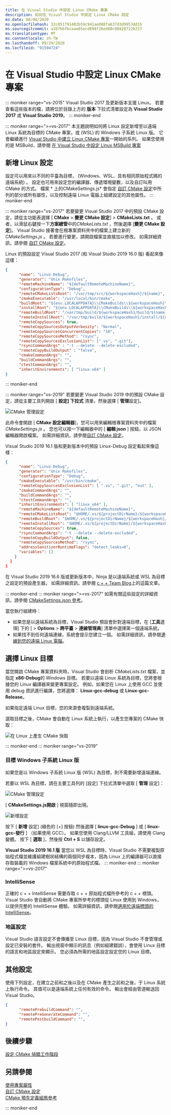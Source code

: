 ```yaml
---
title: 在 Visual Studio 中設定 Linux CMake 專案
description: 如何在 Visual Studio 中設定 Linux CMake 設定
ms.date: 08/08/2020
ms.openlocfilehash: 32c851791402b59c941ae088fa637d3d9953dd1b
ms.sourcegitcommit: a1676bf6caae05ecd698f26ed80c08828722b237
ms.translationtype: MT
ms.contentlocale: zh-TW
ms.lasthandoff: 09/29/2020
ms.locfileid: "91504724"
---
```

# <a name="configure-a-linux-cmake-project-in-visual-studio"></a>在 Visual Studio 中設定 Linux CMake 專案

::: moniker range="vs-2015"
Visual Studio 2017 及更新版本支援 Linux。 若要查看這些版本的檔，請將位於目錄上方的 **版本** 下拉式清單設定為 **Visual Studio 2017** 或 **Visual Studio 2019**。
::: moniker-end

::: moniker range=">=vs-2017"
本主題說明如何將 Linux 設定新增至以遠端 Linux 系統為目標的 CMake 專案，或 (WSL) 的 Windows 子系統 Linux 版。 它會繼續進行 [Visual Studio 中建立 Linux CMake 專案](cmake-linux-project.md)一開始的系列。 如果您使用的是 MSBuild，請參閱 [在 Visual Studio 中設定 Linux MSBuild 專案](configure-a-linux-project.md)

## <a name="add-a-linux-configuration"></a>新增 Linux 設定

設定可以用來以不同的平臺為目標， (Windows、WSL、具有相同原始程式碼的遠端系統) 。 設定也可用來設定您的編譯器、傳遞環境變數，以及自訂叫用 CMake 的方式。 檔案 * 上的CMakeSettings.js* 會指定 [自訂 CMake 設定](../build/customize-cmake-settings.md)中所列的部分或所有屬性，以及控制遠端 Linux 電腦上組建設定的其他屬性。
::: moniker-end

::: moniker range="vs-2017"
若要變更 Visual Studio 2017 中的預設 CMake 設定，請從主功能表選擇 [ **CMake**  >  **變更 CMake 設定**]  >  **CMakeLists.txt** 。 或者，以滑鼠右鍵按一下**方案總管**中的*CMakeLists.txt* ，然後選擇 [**變更 CMake 設定**]。 Visual Studio 接著會在根專案資料夾中的檔案上建立新的 *CMakeSettings.js* 。 若要進行變更，請開啟檔案並直接加以修改。 如需詳細資訊，請參閱 [自訂 CMake 設定](../build/customize-cmake-settings.md)。

Linux 的預設設定 Visual Studio 2017 (和 Visual Studio 2019 16.0 版) 看起來像這樣：

```json
{
      "name": "Linux-Debug",
      "generator": "Unix Makefiles",
      "remoteMachineName": "${defaultRemoteMachineName}",
      "configurationType": "Debug",
      "remoteCMakeListsRoot": "/var/tmp/src/${workspaceHash}/${name}",
      "cmakeExecutable": "/usr/local/bin/cmake",
      "buildRoot": "${env.LOCALAPPDATA}\\CMakeBuilds\\${workspaceHash}\\build\\${name}",
      "installRoot": "${env.LOCALAPPDATA}\\CMakeBuilds\\${workspaceHash}\\install\\${name}",
      "remoteBuildRoot": "/var/tmp/build/${workspaceHash}/build/${name}",
      "remoteInstallRoot": "/var/tmp/build/${workspaceHash}/install/${name}",
      "remoteCopySources": true,
      "remoteCopySourcesOutputVerbosity": "Normal",
      "remoteCopySourcesConcurrentCopies": "10",
      "remoteCopySourcesMethod": "rsync",
      "remoteCopySourcesExclusionList": [".vs", ".git"],
      "rsyncCommandArgs" : "-t --delete --delete-excluded",
      "remoteCopyBuildOutput" : "false",
      "cmakeCommandArgs": "",
      "buildCommandArgs": "",
      "ctestCommandArgs": "",
      "inheritEnvironments": [ "linux-x64" ]
}
```

::: moniker-end

::: moniker range="vs-2019"
若要變更 Visual Studio 2019 中的預設 CMake 設定，請從主要工具列開啟 [ **設定] 下拉式** 清單，然後選擇 [ **管理**設定]。

![CMake 管理設定](../build/media/vs2019-cmake-manage-configurations.png "CMake 組態下拉式清單")

此命令會開啟 [ **CMake 設定編輯器**]，您可以用來編輯根專案資料夾中的檔案 *CMakeSettings.js* 。 您也可以按一下編輯器中的 [ **編輯 json** ] 按鈕，以 JSON 編輯器開啟檔案。 如需詳細資訊，請參閱[自訂 CMake 設定](../build/customize-cmake-settings.md)。

Visual Studio 2019 16.1 版和更新版本中的預設 Linux-Debug 設定看起來像這樣：

```json
{
      "name": "Linux-Debug",
      "generator": "Unix Makefiles",
      "configurationType": "Debug",
      "cmakeExecutable": "/usr/bin/cmake",
      "remoteCopySourcesExclusionList": [ ".vs", ".git", "out" ],
      "cmakeCommandArgs": "",
      "buildCommandArgs": "",
      "ctestCommandArgs": "",
      "inheritEnvironments": [ "linux_x64" ],
      "remoteMachineName": "${defaultRemoteMachineName}",
      "remoteCMakeListsRoot": "$HOME/.vs/${projectDirName}/${workspaceHash}/src",
      "remoteBuildRoot": "$HOME/.vs/${projectDirName}/${workspaceHash}/out/build/${name}",
      "remoteInstallRoot": "$HOME/.vs/${projectDirName}/${workspaceHash}/out/install/${name}",
      "remoteCopySources": true,
      "rsyncCommandArgs": "-t --delete --delete-excluded",
      "remoteCopyBuildOutput": false,
      "remoteCopySourcesMethod": "rsync",
      "addressSanitizerRuntimeFlags": "detect_leaks=0",
      "variables": []
    }
  ]
}
```

在 Visual Studio 2019 16.6 版或更新版本中，Ninja 是以遠端系統或 WSL 為目標之設定的預設產生器。 如需詳細資訊，請參閱 [c + + Team Blog](https://devblogs.microsoft.com/cppblog/linux-development-with-visual-studio-first-class-support-for-gdbserver-improved-build-times-with-ninja-and-updates-to-the-connection-manager/)上的這篇文章。

::: moniker-end
::: moniker range=">=vs-2017"
如需有關這些設定的詳細資訊，請參閱 [CMakeSettings.json 參考](../build/cmakesettings-reference.md)。

當您執行組建時：

- 如果您是以遠端系統為目標，Visual Studio 預設會針對遠端目標，在 [**工具**選項] 下的 [ > **Options** > **跨平臺** > **連線管理員**] 清單中選擇第一個遠端系統。
- 如果找不到任何遠端連線，系統會提示您建立一個。 如需詳細資訊，請參閱[連線到您的遠端 Linux 電腦](connect-to-your-remote-linux-computer.md)。

## <a name="choose-a-linux-target"></a>選擇 Linux 目標

當您開啟 CMake 專案資料夾時，Visual Studio 會剖析 *CMakeLists.txt* 檔案，並指定 **x86-Debug**的 Windows 目標。 若要以遠端 Linux 系統為目標，您將會根據您的 Linux 編譯器來變更專案設定。 例如，如果您在 Linux 上使用 GCC 並使用 debug 資訊進行編譯，您將選擇：  **Linux-gcc-debug** 或 **Linux-gcc-Release**。

如果指定遠端 Linux 目標，您的來源會複製到遠端系統。

選取目標之後，CMake 會自動在 Linux 系統上執行，以產生您專案的 CMake 快取：

![在 Linux 上產生 CMake 快取](media/cmake-linux-1.png "在 Linux 上產生 CMake 快取")

::: moniker-end
::: moniker range="vs-2019"

### <a name="target-windows-subsystem-for-linux"></a>目標 Windows 子系統 Linux 版

如果您是以 Windows 子系統 Linux 版 (WSL) 為目標，則不需要新增遠端連線。

若要以 WSL 為目標，請在主要工具列的 [設定] 下拉式清單中選取 [ **管理** 設定]：

![CMake 管理設定](../build/media/vs2019-cmake-manage-configurations.png "CMake 組態下拉式清單")

[ **CMakeSettings.js開啟** ] 視窗隨即出現。

![新增設定](media/cmake-linux-configurations.png "將設定新增至 CMake 設定")

按下 [ **新增** 設定] (綠色的 [+] 按鈕) 然後選擇 [ **linux-gcc-Debug** ] 或 [ **linux-gcc-發行** ] （如果使用 GCC）。 如果您使用 Clang/LLVM 工具組，請使用 Clang 變體。  按下 [ **選取** ]，然後按 **Ctrl + S** 以儲存設定。

**Visual Studio 2019 16.1 版** 當您以 WSL 為目標時，Visual Studio 不需要複製原始程式檔並維護組建樹狀結構的兩個同步複本，因為 Linux 上的編譯器可以直接存取裝載的 Windows 檔案系統中的原始程式檔。
::: moniker-end
::: moniker range=">=vs-2017"

### <a name="intellisense"></a>IntelliSense

正確的 c + + IntelliSense 需要存取 c + + 原始程式檔所參考的 c + + 標頭。 Visual Studio 會自動將 CMake 專案所參考的標頭從 Linux 使用到 Windows，以提供完整的 IntelliSense 體驗。 如需詳細資訊，請參閱[適用於遠端標頭的 IntelliSense](configure-a-linux-project.md#remote_intellisense)。

### <a name="locale-setting"></a>地區設定

Visual Studio 語言設定不會傳播至 Linux 目標，因為 Visual Studio 不會管理或設定已安裝的套件。 輸出視窗中顯示的訊息（例如組建錯誤），會使用 Linux 目標的語言和地區設定來顯示。 您必須為所需的地區設定設定您的 Linux 目標。

## <a name="additional-settings"></a>其他設定

使用下列設定，在建立之前和之後以及在 CMake 產生之前和之後，于 Linux 系統上執行命令。 其值可以是遠端系統上任何有效的命令。 輸出會經由管道輸送回 Visual Studio。

```json
{
      "remotePrebuildCommand": "",
      "remotePreGenerateCommand": "",
      "remotePostbuildCommand": "",
}
```

## <a name="next-steps"></a>後續步驟

[設定 CMake 偵錯工作階段](../build/configure-cmake-debugging-sessions.md?toc=/cpp/linux/toc.json&bc=/cpp/_breadcrumb/toc.json)

## <a name="see-also"></a>另請參閱

[使用專案屬性](../build/working-with-project-properties.md)<br/>
[自訂 CMake 設定](../build/customize-cmake-settings.md)<br/>
[CMake 預先定義組態參考](../build/cmake-predefined-configuration-reference.md)

::: moniker-end
